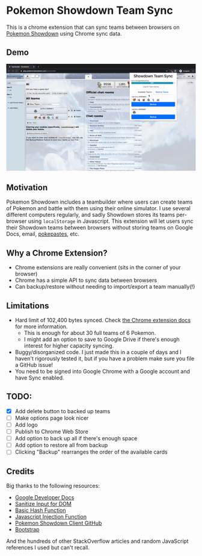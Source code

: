 # Pokemon Showdown Team Sync

This is a chrome extension that can sync teams between browsers on [Pokemon Showdown](https://play.pokemonshowdown.com) using Chrome sync data.

## Demo

![Gif Demonstration of the extension](./demo.gif)

## Motivation

Pokemon Showdown includes a teambuilder where users can create teams of Pokemon and battle with them using their online simulator. I use several different computers regularly, and sadly Showdown stores its teams per-browser using `localStorage` in Javascript. This extension will let users sync their Showdown teams between browsers without storing teams on Google Docs, email, [pokepastes](https://pokepast.es/), etc.

## Why a Chrome Extension?

- Chrome extensions are really convenient (sits in the corner of your browser)
- Chrome has a simple API to sync data between browsers
- Can backup/restore without needing to import/export a team manually(!)

## Limitations

- Hard limit of 102,400 bytes synced. Check [the Chrome extension docs](https://developer.chrome.com/extensions/storage#properties) for more information.
  - This is enough for about 30 full teams of 6 Pokemon.
  - I might add an option to save to Google Drive if there's enough interest for higher capacity syncing.
- Buggy/disorganized code. I just made this in a couple of days and I haven't rigorously tested it, but if you have a problem make sure you file a GitHub issue!
- You need to be signed into Google Chrome with a Google account and have Sync enabled.

## TODO:

- [x] Add delete button to backed up teams
- [ ] Make options page look nicer
- [ ] Add logo
- [ ] Publish to Chrome Web Store
- [ ] Add option to back up all if there's enough space
- [ ] Add option to restore all from backup
- [ ] Clicking "Backup" rearranges the order of the available cards

## Credits

Big thanks to the following resources:

- [Google Developer Docs](https://developer.chrome.com/extensions/getstarted)
- [Sanitize Input for DOM](https://stackoverflow.com/a/48226843/10665534)
- [Basic Hash Function](https://jsperf.com/hashcodelordvlad)
- [Javascript Injection Function](https://stackoverflow.com/a/60873268/10665534)
- [Pokemon Showdown Client GitHub](https://github.com/smogon/pokemon-showdown-client)
- [Bootstrap](https://getbootstrap.com/)

And the hundreds of other StackOverflow articles and random JavaScript references I used but can't recall.